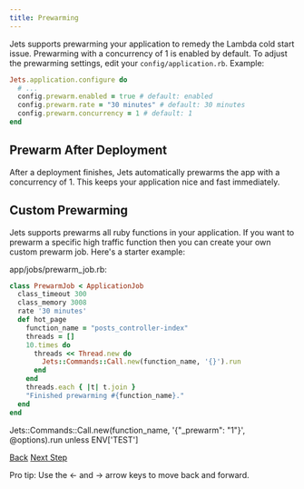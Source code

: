 ```yaml
---
title: Prewarming
---
```


Jets supports prewarming your application to remedy the Lambda cold start issue.  Prewarming with a concurrency of 1 is enabled by default.  To adjust the prewarming settings, edit your `config/application.rb`. Example:

```ruby
Jets.application.configure do
  # ...
  config.prewarm.enabled = true # default: enabled
  config.prewarm.rate = "30 minutes" # default: 30 minutes
  config.prewarm.concurrency = 1 # default: 1
end
```

## Prewarm After Deployment

After a deployment finishes, Jets automatically prewarms the app with a concurrency of 1.  This keeps your application nice and fast immediately.

## Custom Prewarming

Jets supports prewarms all ruby functions in your application. If you want to prewarm a specific high traffic function then you can create your own custom prewarm job.  Here's a starter example:

app/jobs/prewarm_job.rb:

```ruby
class PrewarmJob < ApplicationJob
  class_timeout 300
  class_memory 3008
  rate '30 minutes'
  def hot_page
    function_name = "posts_controller-index"
    threads = []
    10.times do
      threads << Thread.new do
        Jets::Commands::Call.new(function_name, '{}').run
      end
    end
    threads.each { |t| t.join }
    "Finished prewarming #{function_name}."
  end
end
```


Jets::Commands::Call.new(function_name, '{"_prewarm": "1"}', @options).run unless ENV['TEST']


<a id="prev" class="btn btn-basic" href="{% link _docs/function-properties.md %}">Back</a>
<a id="next" class="btn btn-primary" href="{% link _docs/env-files.md %}">Next Step</a>
<p class="keyboard-tip">Pro tip: Use the <- and -> arrow keys to move back and forward.</p>
